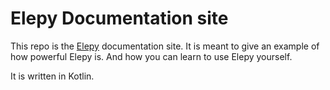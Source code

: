 # Elepy Documentation site

This repo is the [Elepy](https://elepy.com) documentation site. It is meant to give an example of how powerful Elepy is. And how you can learn to use Elepy yourself.

It is written in Kotlin.
